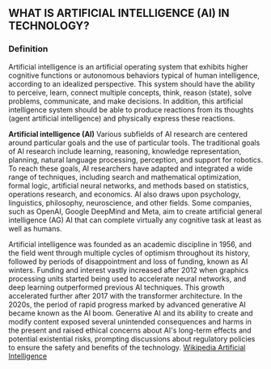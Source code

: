 <H2>WHAT IS ARTIFICIAL INTELLIGENCE (AI) IN TECHNOLOGY?</H2>

<h3>Definition</h3>
Artificial intelligence is an artificial operating system that exhibits higher cognitive functions or autonomous behaviors typical of human intelligence, according to an idealized perspective. This system should have the ability to perceive, learn, connect multiple concepts, think, reason (state), solve problems, communicate, and make decisions. In addition, this artificial intelligence system should be able to produce reactions from its thoughts (agent artificial intelligence) and physically express these reactions.

<b>Artificial intelligence (AI)</b> Various subfields of AI research are centered around particular goals and the use of particular tools. The traditional goals of AI research include learning, reasoning, knowledge representation, planning, natural language processing, perception, and support for robotics. To reach these goals, AI researchers have adapted and integrated a wide range of techniques, including search and mathematical optimization, formal logic, artificial neural networks, and methods based on statistics, operations research, and economics. AI also draws upon psychology, linguistics, philosophy, neuroscience, and other fields. Some companies, such as OpenAI, Google DeepMind and Meta, aim to create artificial general intelligence (AG) AI that can complete virtually any cognitive task at least as well as humans.

Artificial intelligence was founded as an academic discipline in 1956, and the field went through multiple cycles of optimism throughout its history, followed by periods of disappointment and loss of funding, known as AI winters.  Funding and interest vastly increased after 2012 when graphics processing units started being used to accelerate neural networks, and deep learning outperformed previous AI techniques. This growth accelerated further after 2017 with the transformer architecture. In the 2020s, the period of rapid progress marked by advanced generative AI became known as the AI boom. Generative AI and its ability to create and modify content exposed several unintended consequences and harms in the present and raised ethical concerns about AI's long-term effects and potential existential risks, prompting discussions about regulatory policies to ensure the safety and benefits of the technology.
<a href="https://en.wikipedia.org/wiki/Artificial_intelligence" target="_blank">Wikipedia Artificial Intelligence</a>
